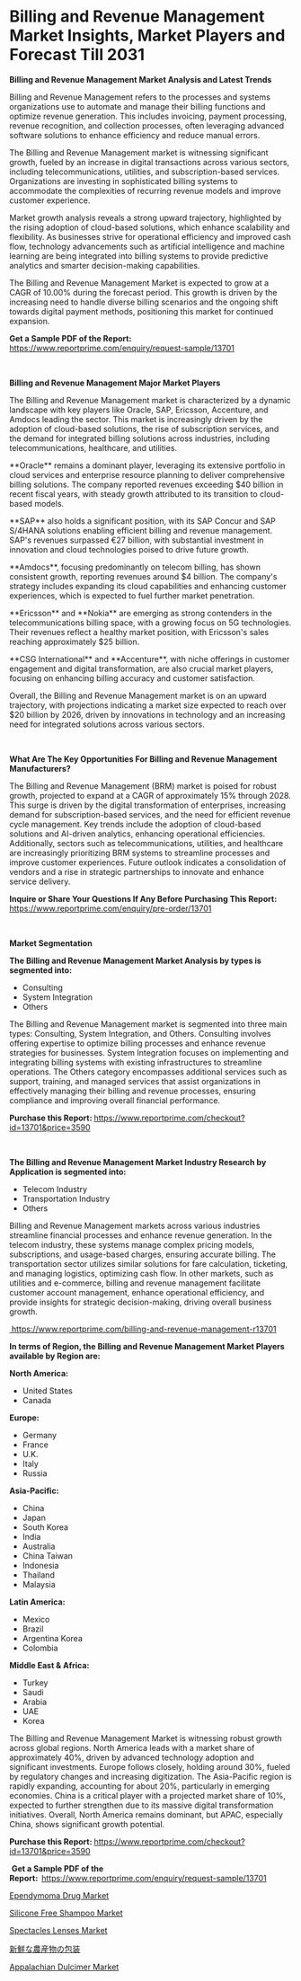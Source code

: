 <p><h1>Billing and Revenue Management Market Insights, Market Players and Forecast Till 2031</h1></p><p><strong>Billing and Revenue Management Market Analysis and Latest Trends</strong></p>
<p><p>Billing and Revenue Management refers to the processes and systems organizations use to automate and manage their billing functions and optimize revenue generation. This includes invoicing, payment processing, revenue recognition, and collection processes, often leveraging advanced software solutions to enhance efficiency and reduce manual errors. </p><p>The Billing and Revenue Management market is witnessing significant growth, fueled by an increase in digital transactions across various sectors, including telecommunications, utilities, and subscription-based services. Organizations are investing in sophisticated billing systems to accommodate the complexities of recurring revenue models and improve customer experience. </p><p>Market growth analysis reveals a strong upward trajectory, highlighted by the rising adoption of cloud-based solutions, which enhance scalability and flexibility. As businesses strive for operational efficiency and improved cash flow, technology advancements such as artificial intelligence and machine learning are being integrated into billing systems to provide predictive analytics and smarter decision-making capabilities.</p><p>The Billing and Revenue Management Market is expected to grow at a CAGR of 10.00% during the forecast period. This growth is driven by the increasing need to handle diverse billing scenarios and the ongoing shift towards digital payment methods, positioning this market for continued expansion.</p></p>
<p><strong>Get a Sample PDF of the Report:&nbsp;</strong> <a href="https://www.reportprime.com/enquiry/request-sample/13701">https://www.reportprime.com/enquiry/request-sample/13701</a></p>
<p>&nbsp;</p>
<p><strong>Billing and Revenue Management Major Market Players</strong></p>
<p><p>The Billing and Revenue Management market is characterized by a dynamic landscape with key players like Oracle, SAP, Ericsson, Accenture, and Amdocs leading the sector. This market is increasingly driven by the adoption of cloud-based solutions, the rise of subscription services, and the demand for integrated billing solutions across industries, including telecommunications, healthcare, and utilities.</p><p>**Oracle** remains a dominant player, leveraging its extensive portfolio in cloud services and enterprise resource planning to deliver comprehensive billing solutions. The company reported revenues exceeding $40 billion in recent fiscal years, with steady growth attributed to its transition to cloud-based models.</p><p>**SAP** also holds a significant position, with its SAP Concur and SAP S/4HANA solutions enabling efficient billing and revenue management. SAP's revenues surpassed €27 billion, with substantial investment in innovation and cloud technologies poised to drive future growth.</p><p>**Amdocs**, focusing predominantly on telecom billing, has shown consistent growth, reporting revenues around $4 billion. The company's strategy includes expanding its cloud capabilities and enhancing customer experiences, which is expected to fuel further market penetration.</p><p>**Ericsson** and **Nokia** are emerging as strong contenders in the telecommunications billing space, with a growing focus on 5G technologies. Their revenues reflect a healthy market position, with Ericsson's sales reaching approximately $25 billion.</p><p>**CSG International** and **Accenture**, with niche offerings in customer engagement and digital transformation, are also crucial market players, focusing on enhancing billing accuracy and customer satisfaction.</p><p>Overall, the Billing and Revenue Management market is on an upward trajectory, with projections indicating a market size expected to reach over $20 billion by 2026, driven by innovations in technology and an increasing need for integrated solutions across various sectors.</p></p>
<p>&nbsp;</p>
<p><strong>What Are The Key Opportunities For Billing and Revenue Management Manufacturers?</strong></p>
<p><p>The Billing and Revenue Management (BRM) market is poised for robust growth, projected to expand at a CAGR of approximately 15% through 2028. This surge is driven by the digital transformation of enterprises, increasing demand for subscription-based services, and the need for efficient revenue cycle management. Key trends include the adoption of cloud-based solutions and AI-driven analytics, enhancing operational efficiencies. Additionally, sectors such as telecommunications, utilities, and healthcare are increasingly prioritizing BRM systems to streamline processes and improve customer experiences. Future outlook indicates a consolidation of vendors and a rise in strategic partnerships to innovate and enhance service delivery.</p></p>
<p><strong>Inquire or Share Your Questions If Any Before Purchasing This Report:</strong> <a href="https://www.reportprime.com/enquiry/pre-order/13701">https://www.reportprime.com/enquiry/pre-order/13701</a></p>
<p>&nbsp;</p>
<p><strong>Market Segmentation</strong></p>
<p><strong>The Billing and Revenue Management Market Analysis by types is segmented into:</strong></p>
<p><ul><li>Consulting</li><li>System Integration</li><li>Others</li></ul></p>
<p><p>The Billing and Revenue Management market is segmented into three main types: Consulting, System Integration, and Others. Consulting involves offering expertise to optimize billing processes and enhance revenue strategies for businesses. System Integration focuses on implementing and integrating billing systems with existing infrastructures to streamline operations. The Others category encompasses additional services such as support, training, and managed services that assist organizations in effectively managing their billing and revenue processes, ensuring compliance and improving overall financial performance.</p></p>
<p><strong>Purchase this Report:&nbsp;</strong><a href="https://www.reportprime.com/checkout?id=13701&price=3590">https://www.reportprime.com/checkout?id=13701&price=3590</a></p>
<p>&nbsp;</p>
<p><strong>The Billing and Revenue Management Market Industry Research by Application is segmented into:</strong></p>
<p><ul><li>Telecom Industry</li><li>Transportation Industry</li><li>Others</li></ul></p>
<p><p>Billing and Revenue Management markets across various industries streamline financial processes and enhance revenue generation. In the telecom industry, these systems manage complex pricing models, subscriptions, and usage-based charges, ensuring accurate billing. The transportation sector utilizes similar solutions for fare calculation, ticketing, and managing logistics, optimizing cash flow. In other markets, such as utilities and e-commerce, billing and revenue management facilitate customer account management, enhance operational efficiency, and provide insights for strategic decision-making, driving overall business growth.</p></p>
<p><a href="https://www.reportprime.com/billing-and-revenue-management-r13701">&nbsp;https://www.reportprime.com/billing-and-revenue-management-r13701</a></p>
<p><strong>In terms of Region, the Billing and Revenue Management Market Players available by Region are:</strong></p>
<p>
    <p> <strong> North America: </strong>
        <ul>
            <li>United States</li>
            <li>Canada</li>
        </ul>
        </p> 
    <p> <strong> Europe: </strong>
        <ul>
            <li>Germany</li>
            <li>France</li>
            <li>U.K.</li>
            <li>Italy</li>
            <li>Russia</li>
        </ul>
        </p> 
    <p> <strong> Asia-Pacific: </strong>
        <ul>
            <li>China</li>
            <li>Japan</li>
            <li>South Korea</li>
            <li>India</li>
            <li>Australia</li>
            <li>China Taiwan</li>
            <li>Indonesia</li>
            <li>Thailand</li>
            <li>Malaysia</li>
        </ul>
        </p> 
    <p> <strong> Latin America: </strong>
        <ul>
            <li>Mexico</li>
            <li>Brazil</li>
            <li>Argentina Korea</li>
            <li>Colombia</li>
        </ul>
        </p> 
    <p> <strong> Middle East & Africa: </strong>
        <ul>
            <li>Turkey</li>
            <li>Saudi</li>
            <li>Arabia</li>
            <li>UAE</li>
            <li>Korea</li>
        </ul>
    </p>
    </p>
<p><p>The Billing and Revenue Management Market is witnessing robust growth across global regions. North America leads with a market share of approximately 40%, driven by advanced technology adoption and significant investments. Europe follows closely, holding around 30%, fueled by regulatory changes and increasing digitization. The Asia-Pacific region is rapidly expanding, accounting for about 20%, particularly in emerging economies. China is a critical player with a projected market share of 10%, expected to further strengthen due to its massive digital transformation initiatives. Overall, North America remains dominant, but APAC, especially China, shows significant growth potential.</p></p>
<p><strong>Purchase this Report: </strong><a href="https://www.reportprime.com/checkout?id=13701&price=3590">https://www.reportprime.com/checkout?id=13701&price=3590</a></p>
<p>&nbsp;<strong>Get a Sample PDF of the Report:&nbsp;&nbsp;</strong><a href="https://www.reportprime.com/enquiry/request-sample/13701">https://www.reportprime.com/enquiry/request-sample/13701</a></p>
<p><strong></strong></p>
<p><p><a href="https://medium.com/@brisistensen57567/the-ependymoma-drug-industry-analysis-report-offers-a-comprehensive-and-current-examination-of-d576755b0c23">Ependymoma Drug Market</a></p><p><a href="https://www.linkedin.com/pulse/silicone-free-shampoo-market-size-share-competitive-landscape-sw1tc?trackingId=DX%2F4D8%2BxTJuDRu6sRVigTw%3D%3D">Silicone Free Shampoo Market</a></p><p><a href="https://issuu.com/reportprime-2/docs/spectacles-lenses-market-size-2030._29288bea791256">Spectacles Lenses Market</a></p><p><a href="https://medium.com/@dfg5fff/fresh-agricultural-products-packaging-f685e5aa5691">新鮮な農産物の包装</a></p><p><a href="https://www.linkedin.com/pulse/driving-factors-behind-appalachian-dulcimer-market-trends-applications-t8tlc?trackingId=Q1g81VQYQuqYDRV72rnSgA%3D%3D">Appalachian Dulcimer Market</a></p></p>